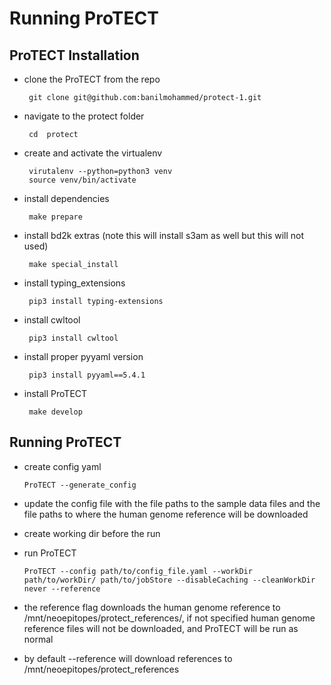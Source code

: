 # Running ProTECT

## ProTECT Installation
* clone the ProTECT from the repo

       git clone git@github.com:banilmohammed/protect-1.git
       
* navigate to the protect folder

       cd  protect
    
* create and activate the virtualenv
       
       virutalenv --python=python3 venv
       source venv/bin/activate
       
* install dependencies
       
       make prepare
       
* install bd2k extras (note this will install s3am as well but this will not used)
       
       make special_install
       
* install typing_extensions
       
       pip3 install typing-extensions
       
* install cwltool
       
       pip3 install cwltool
       
* install proper pyyaml version
       
       pip3 install pyyaml==5.4.1
       
* install ProTECT
       
       make develop
       
## Running ProTECT
* create config yaml

      ProTECT --generate_config
      
* update the config file with the file paths to the sample data files and the file paths to where the human genome reference will be downloaded
* create working dir before the run
* run ProTECT
      
      ProTECT --config path/to/config_file.yaml --workDir path/to/workDir/ path/to/jobStore --disableCaching --cleanWorkDir never --reference
      
* the reference flag downloads the human genome reference to /mnt/neoepitopes/protect_references/, if not specified human genome reference files will not be downloaded, and ProTECT will be run as normal
* by default --reference will download references to /mnt/neoepitopes/protect_references
